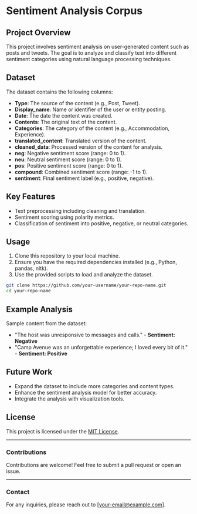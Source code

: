 
# Sentiment Analysis Corpus

## Project Overview
This project involves sentiment analysis on user-generated content such as posts and tweets. The goal is to analyze and classify text into different sentiment categories using natural language processing techniques.

## Dataset
The dataset contains the following columns:
- **Type**: The source of the content (e.g., Post, Tweet).
- **Display_name**: Name or identifier of the user or entity posting.
- **Date**: The date the content was created.
- **Contents**: The original text of the content.
- **Categories**: The category of the content (e.g., Accommodation, Experience).
- **translated_content**: Translated version of the content.
- **cleaned_data**: Processed version of the content for analysis.
- **neg**: Negative sentiment score (range: 0 to 1).
- **neu**: Neutral sentiment score (range: 0 to 1).
- **pos**: Positive sentiment score (range: 0 to 1).
- **compound**: Combined sentiment score (range: -1 to 1).
- **sentiment**: Final sentiment label (e.g., positive, negative).

## Key Features
- Text preprocessing including cleaning and translation.
- Sentiment scoring using polarity metrics.
- Classification of sentiment into positive, negative, or neutral categories.

## Usage
1. Clone this repository to your local machine.
2. Ensure you have the required dependencies installed (e.g., Python, pandas, nltk).
3. Use the provided scripts to load and analyze the dataset.

```bash
git clone https://github.com/your-username/your-repo-name.git
cd your-repo-name
```

## Example Analysis
Sample content from the dataset:
- "The host was unresponsive to messages and calls." - **Sentiment: Negative**
- "Camp Avenue was an unforgettable experience; I loved every bit of it." - **Sentiment: Positive**

## Future Work
- Expand the dataset to include more categories and content types.
- Enhance the sentiment analysis model for better accuracy.
- Integrate the analysis with visualization tools.

## License
This project is licensed under the [MIT License](LICENSE).

---

### Contributions
Contributions are welcome! Feel free to submit a pull request or open an issue.

---

### Contact
For any inquiries, please reach out to [your-email@example.com].
